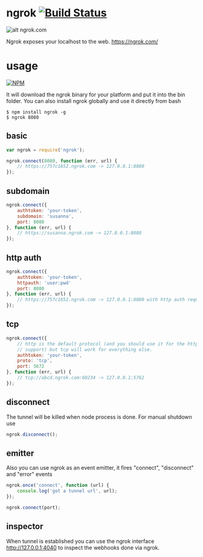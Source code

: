 ngrok [![Build Status](https://travis-ci.org/bubenshchykov/ngrok.png?branch=master)](https://travis-ci.org/bubenshchykov/ngrok)
=====

![alt ngrok.com](https://ngrok.com/static/img/overview.png)

Ngrok exposes your localhost to the web. https://ngrok.com/

usage
===

[![NPM](https://nodei.co/npm/ngrok.png?global=true&&downloads=true&downloadRank=true&stars=true)](https://nodei.co/npm/ngrok/)

It will download the ngrok binary for your platform and put it into the bin folder. You can also install ngrok globally and use it directly from bash
```shell
$ npm install ngrok -g
$ ngrok 8080
```

## basic

```javascript
var ngrok = require('ngrok');

ngrok.connect(8080, function (err, url) {
	// https://757c1652.ngrok.com -> 127.0.0.1:8080 
});
```
## subdomain
```javascript
ngrok.connect({
	authtoken: 'your-token',
	subdomain: 'susanna',
	port: 8080
}, function (err, url) {
	// https://susanna.ngrok.com -> 127.0.0.1:8080
});
```

## http auth
```javascript
ngrok.connect({
	authtoken: 'your-token',
	httpauth: 'user:pwd'
	port: 8080
}, function (err, url) {
	// https://757c1652.ngrok.com -> 127.0.0.1:8080 with http auth required
});
```

## tcp
```javascript
ngrok.connect({
	// http is the default protocol (and you should use it for the https
	// support) but tcp will work for everything else.
	authtoken: 'your-token',
	proto: 'tcp',
	port: 5672
}, function (err, url) {
	// tcp://abcd.ngrok.com:60234 -> 127.0.0.1:5762
});
```

## disconnect
The tunnel will be killed when node process is done. For manual shutdown use
```javascript
ngrok.disconnect();
```
## emitter

Also you can use ngrok as an event emitter, it fires "connect", "disconnect" and "error" events
```javascript
ngrok.once('connect', function (url) {
	console.log('got a tunnel url', url);
});

ngrok.connect(port);
```

## inspector
When tunnel is established you can use the ngrok interface http://127.0.0.1:4040 to inspect the webhooks done via ngrok.
